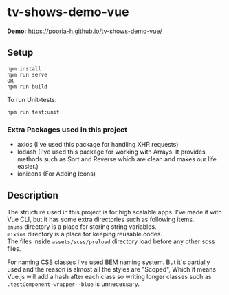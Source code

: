 # tv-shows-demo-vue

__Demo:__
https://pooria-h.github.io/tv-shows-demo-vue/

## Setup
```
npm install
npm run serve
OR
npm run build
```

To run Unit-tests:
```
npm run test:unit
```

### Extra Packages used in this project
- axios (I've used this package for handling XHR requests)
- lodash (I've used this package for working with Arrays. It provides methods such as Sort and Reverse which are clean and makes our life easier.)
- ionicons (For Adding Icons)

## Description
The structure used in this project is for high scalable apps. I've made it with Vue CLI, but it has some extra directories such as following items.
<br>
`enums` directory is a place for storing string variables.
<br>
`mixins` directory is a place for keeping reusable codes.
<br>
The files inside `assets/scss/preload` directory load before any other scss files.

For naming CSS classes I've used BEM naming system. But it's partially used and the reason is almost all the styles are "Scoped", Which it means Vue.js will add a hash after each class so writing longer classes such as `.testComponent-wrapper--blue` is unnecessary. 

